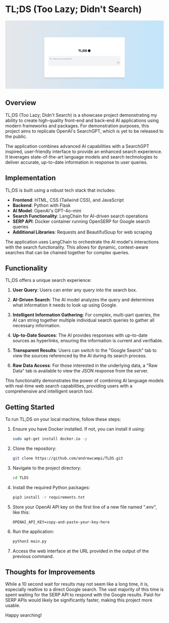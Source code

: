 # TL;DS (Too Lazy; Didn't Search)

![TL;DS Homepage](static/images/search.png)

## Overview

TL;DS (Too Lazy; Didn't Search) is a showcase project demonstrating my ability to create high-quality front-end and back-end AI applications using modern frameworks and packages. For demonstration purposes, this project aims to replicate OpenAI's SearchGPT, which is yet to be released to the public.

The application combines advanced AI capabilities with a SearchGPT inspired, user-friendly interface to provide an enhanced search experience. It leverages state-of-the-art language models and search technologies to deliver accurate, up-to-date information in response to user queries.

## Implementation

TL;DS is built using a robust tech stack that includes:

- **Frontend**: HTML, CSS (Tailwind CSS), and JavaScript
- **Backend**: Python with Flask
- **AI Model**: OpenAI's GPT-4o-mini
- **Search Functionality**: LangChain for AI-driven search operations
- **SERP API**: Docker container running OpenSERP for Google search queries
- **Additional Libraries**: Requests and BeautifulSoup for web scraping

The application uses LangChain to orchestrate the AI model's interactions with the search functionality. This allows for dynamic, context-aware searches that can be chained together for complex queries.

## Functionality

TL;DS offers a unique search experience:

1. **User Query**: Users can enter any query into the search box.

2. **AI-Driven Search**: The AI model analyzes the query and determines what information it needs to look up using Google.

3. **Intelligent Information Gathering**: For complex, multi-part queries, the AI can string together multiple individual search queries to gather all necessary information.

4. **Up-to-Date Sources**: The AI provides responses with up-to-date sources as hyperlinks, ensuring the information is current and verifiable.

5. **Transparent Results**: Users can switch to the "Google Search" tab to view the sources referenced by the AI during its search process.

6. **Raw Data Access**: For those interested in the underlying data, a "Raw Data" tab is available to view the JSON response from the server.

This functionality demonstrates the power of combining AI language models with real-time web search capabilities, providing users with a comprehensive and intelligent search tool.

## Getting Started

To run TL;DS on your local machine, follow these steps:

1. Ensure you have Docker installed. If not, you can install it using:
   ```bash
   sudo apt-get install docker.io -y
   ```

2. Clone the repository:
   ```bash
   git clone https://github.com/andrewcampi/TLDS.git
   ```

3. Navigate to the project directory:
   ```bash
   cd TLDS
   ```

4. Install the required Python packages:
   ```bash
   pip3 install -r requirements.txt
   ```

5. Store your OpenAI API key on the first line of a new file named ".env", like this:
    ```
    OPENAI_API_KEY=copy-and-paste-your-key-here
    ```

5. Run the application:
   ```bash
   python3 main.py
   ```

6. Access the web interface at the URL provided in the output of the previous command.

## Thoughts for Improvements
While a 10 second wait for results may not seem like a long time, it is, especially realtive to a direct Google search. The vast majority of this time is spent waiting for the SERP API to respond with the Google results. Paid-for SERP APIs would likely be significantly faster, making this project more usable.

Happy searching!
